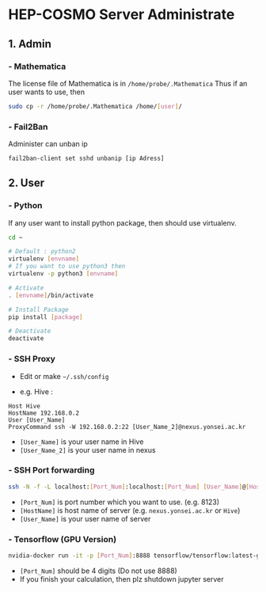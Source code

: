# HEP-COSMO Server Administrate

## 1. Admin
### - Mathematica

The license file of Mathematica is in `/home/probe/.Mathematica`
Thus if an user wants to use, then
```bash
sudo cp -r /home/probe/.Mathematica /home/[user]/
```

### - Fail2Ban

Administer can unban ip
```bash
fail2ban-client set sshd unbanip [ip Adress]
```

## 2. User
### - Python
If any user want to install python package, then should use virtualenv.

```bash
cd ~

# Default : python2
virtualenv [envname]
# If you want to use python3 then
virtualenv -p python3 [envname]

# Activate
. [envname]/bin/activate

# Install Package
pip install [package]

# Deactivate
deactivate
```

### - SSH Proxy

* Edit or make `~/.ssh/config`

* e.g. Hive :

```config
Host Hive
HostName 192.168.0.2
User [User_Name]
ProxyCommand ssh -W 192.168.0.2:22 [User_Name_2]@nexus.yonsei.ac.kr
```

* `[User_Name]` is your user name in Hive
* `[User_Name_2]` is your user name in nexus

### - SSH Port forwarding

```sh
ssh -N -f -L localhost:[Port_Num]:localhost:[Port_Num] [User_Name]@[HostName]
```

* `[Port_Num]` is port number which you want to use. (e.g. 8123)
* `[HostName]` is host name of server (e.g. `nexus.yonsei.ac.kr` or `Hive`)
* `[User_Name]` is your user name of server

### - Tensorflow (GPU Version)

```sh
nvidia-docker run -it -p [Port_Num]:8888 tensorflow/tensorflow:latest-gpu
```

* `[Port_Num]` should be 4 digits (Do not use 8888)
* If you finish your calculation, then plz shutdown jupyter server
